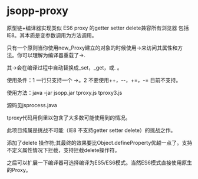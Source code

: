 # jsopp-proxy

原型链+编译器实现类似 ES6 proxy 的getter setter delete兼容所有浏览器 包括IE8。其本质是变参数调用为方法调用。

只有一个原则当你使用new_Proxy建立的对象的时候使用->来访问其属性和方法。你可以理解为编译器重载了->.

其->会在编译过程中自动替换成_set，_get，或. 。

使用条件：1 一行只支持一个 ->。2 不要使用++，--，+=，-= 目前不支持。

使用方法：java -jar jsopp.jar tproxy.js tproxy3.js

源码见jsprocess.java

tproxy代码用例里以包含了大多数可能使用到的情况。

此项目纯属是挑战不可能（IE8 不支持getter setter delete）的挑战之作。

添加了delete 操作符;其最终的效果要比Object.defineProperty优越一点了。支持不定义属性情况下拦截，支持拦截delete操作符。

之后可以扩展一下编译器可选择编译为ES5/ES6模式。当然ES6模式直接使用原生的Proxy。

